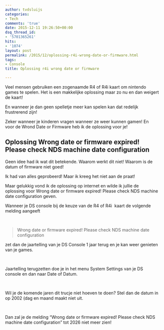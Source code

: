 ```yaml
---
author: tvdsluijs
categories:
- Tech
comments: 'true'
date: 2015-12-11 19:26:50+00:00
dsq_thread_id:
- '5701365261'
hits:
- '1074'
layout: post
permalink: /2015/12/oplossing-r4i-wrong-date-or-firmware.html
tags:
- Console
title: Oplossing r4i wrong date or firmware

---
```

Veel mensen gebruiken een zogenaamde R4 of R4i kaart om nintendo games te spelen. Het is een makkelijke oplossing maar zo nu en dan weigert de kaart!

En wanneer je dan geen spelletje meer kan spelen kan dat redelijk frustrerend zijn!

Zeker wanneer je kinderen vragen wanneer ze weer kunnen gamen! En voor de Wrond Date or Firmware heb ik de oplossing voor je!
  
<!--more-->

## Oplossing Wrong date or firmware expired! Please check NDS machine date configuration

Geen idee had ik wat dit betekende. Waarom werkt dit niet! Waarom is de datum of firmware niet goed!

Ik had van alles geprobeerd! Maar ik kreeg het niet aan de praat!

Maar gelukkig vond ik de oplossing op internet en wilde ik jullie de oplossing voor Wrong date or firmware expired! Please check NDS machine date configuration geven.

Wanneer je DS console bij de keuze van de R4 of R4i  kaart de volgende melding aangeeft
  
 

> Wrong date or firmware expired! Please check NDS machine date configuration

zet dan de jaartelling van je DS Console 1 jaar terug en je kan weer genieten van je games.
  
 
  
Jaartelling terugzetten doe je in het menu System Settings van je DS console en dan naar Date of Datum.
  
 
  
Wil je de komende jaren dit trucje niet hoeven te doen? Stel dan de datum in op 2002 (dag en maand maakt niet uit.
  
 
  
Dan zal je de melding &#8220;Wrong date or firmware expired! Please check NDS machine date configuration&#8221; tot 2026 niet meer zien!